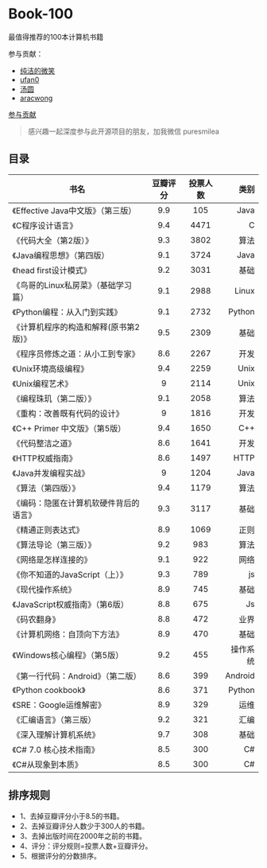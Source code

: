 # Book-100

最值得推荐的100本计算机书籍

参与贡献：

- [纯洁的微笑](https://github.com/ityouknow)
- [ufan0](https://github.com/ufan0/)
- [汤圆](https://github.com/tangyuan-hub)
- [aracwong](https://aracwong.github.io)

[参与贡献](https://github.com/ityouknow/book-100/issues/new)

> 感兴趣一起深度参与此开源项目的朋友，加我微信 puresmilea




## 目录

| 书名        |   豆瓣评分    |   投票人数    | 类别 |
| ------------- |:-------------:| :-------------: |      -----:|
|《Effective Java中文版》（第三版）|9.9|105|Java|
|《C程序设计语言》|9.4|4471|C|
|《代码大全（第2版）》|9.3|3802|算法|
|《Java编程思想》（第四版）|9.1|3724|Java|
|《head first设计模式》|9.2|3031|基础|
|《鸟哥的Linux私房菜》（基础学习篇）|9.1|2988|Linux|
|《Python编程：从入门到实践》|9.1|2732|Python|
|《计算机程序的构造和解释(原书第2版)》|9.5|2309|基础|
|《程序员修炼之道：从小工到专家》|8.6|2267|开发|
|《Unix环境高级编程》|9.4|2259|Unix|
|《Unix编程艺术》|9|2114|Unix|
|《编程珠玑（第二版）》|9.1|2058|算法|
|《重构：改善既有代码的设计》|9|1816|开发|
|《C++ Primer 中文版》（第5版）|9.4|1650|C++|
|《代码整洁之道》|8.6|1641|开发|
|《HTTP权威指南》|8.6|1497|HTTP|
|《Java并发编程实战》|9|1204|Java|
|《算法（第四版）》|9.4|1179|算法|
|《编码：隐匿在计算机软硬件背后的语言》|9.3|3117|基础|
|《精通正则表达式》|8.9|1069|正则|
|《算法导论（第三版）》|9.2|983|算法|
|《网络是怎样连接的》|9.1|922|网络|
|《你不知道的JavaScript（上）》|9.3|789|js|
|《现代操作系统》|8.9|745|基础|
|《JavaScript权威指南》（第6版）|8.8|675|Js|
|《码农翻身》|8.8|472|业界|
|《计算机网络：自顶向下方法》|8.9|470|基础|
|《Windows核心编程》（第5版）|9.2|455|操作系统|
|《第一行代码：Android》（第二版）|8.6|399|Android|
|《Python cookbook》|8.6|371|Python|
|《SRE：Google运维解密》|8.9|329|运维|
|《汇编语言》（第三版）|9.2|321|汇编|
|《深入理解计算机系统》|9.7|308|基础|
|《C# 7.0 核心技术指南》|8.5|300|C#|
|《C#从现象到本质》|8.5|300|C#|






## 排序规则

- 1、去掉豆瓣评分小于8.5的书籍。
- 2、去掉豆瓣评分人数少于300人的书籍。
- 3、去掉出版时间在2000年之前的书籍。
- 4、评分：评分规则=投票人数+豆瓣评分。
- 5、根据评分的分数排序。



